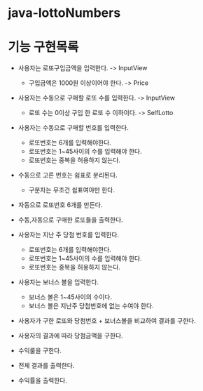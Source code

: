 # java-lottoNumbers

# 기능 구현목록
- 사용자는 로또구입금액을 입력한다. -> InputView
    - 구입금액은 1000원 이상이어야 한다. -> Price
 
- 사용자는 수동으로 구매할 로또 수를 입력한다. -> InputView
    - 로또 수는 0이상 구입 한 로또 수 이하이다. -> SelfLotto 

- 사용자는 수동으로 구매할 번호를 입력한다. 
    - 로또번호는 6개를 입력해야한다.
    - 로또번호는 1~45사이의 수를 입력해야 한다. 
    - 로또번호는 중복을 허용하지 않는다.  

- 수동으로 고른 번호는 쉼표로 분리된다.
    - 구분자는 무조건 쉼표여야만 한다.

- 자동으로 로또번호 6개를 만든다.

- 수동,자동으로 구매한 로또들을 출력한다.

- 사용자는 지난 주 당첨 번호를 입력한다.
    - 로또번호는 6개를 입력해야한다.
    - 로또번호는 1~45사이의 수를 입력해야 한다.
    - 로또번호는 중복을 허용하지 않는다.
    
- 사용자는 보너스 볼을 입력한다. 
    - 보너스 볼은 1~45사이의 수이다.
    - 보너스 볼은 지난주 당첨번호에 없는 수여야 한다.

- 사용자가 구한 로또와 당첨번호 + 보너스볼을 비교하여 결과를 구한다.

- 사용자의 결과에 따라 당첨금액을 구한다.

- 수익룰을 구한다.

- 전체 결과를 출력한다.

- 수익률을 출력한다.    